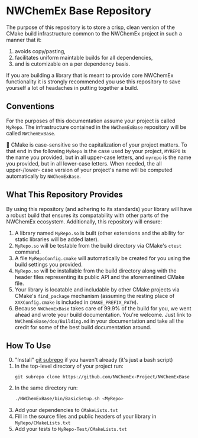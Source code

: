 NWChemEx Base Repository
==============================

The purpose of this repository is to store a crisp, clean version of the CMake
build infrastructure common to the NWChemEx project in such a manner that it:

1. avoids copy/pasting,
2. facilitates uniform maintable builds for all dependencies,
3. and is cutomizable on a per dependency basis.

If you are building a library that is meant to provide core NWChemEx
functionality it is strongly recommended you use this repository to save
yourself a lot of headaches in putting together a build.

Conventions
-----------

For the purposes of this documentation assume your project is called `MyRepo`.
The infrastructure contained in the `NWChemExBase` repository will be called
`NWChemExBase`.

:memo: CMake is case-sensitive so the capitalization of your project matters. To
that end in the following `MyRepo` is the case used by your project, `MYREPO`
is the name you provided, but in all upper-case letters, and `myrepo` is the
name you provided, but in all lower-case letters.  When needed, the all
upper-/lower- case version of your project's name will be computed automatically
by `NWChemExBase`.


What This Repository Provides
-----------------------------

By using this repository (and adhering to its standards) your library will have
a robust build that ensures its compatability with other parts of the NWChemEx
ecosystem.  Additionally, this repository will ensure:

1. A library named `MyRepo.so` is built (other extensions and the ability for
   static libraries will be added later).
2. `MyRepo.so` will be testable from the build directory via CMake's `ctest`
      command.
3. A file `MyRepoConfig.cmake` will automatically be created for you using the
   build settings you provided.
4. `MyRepo.so` will be installable from the build directory along with the
   header files representing its public API and the aforementined CMake file.
5. Your library is locatable and includable by other CMake projects via CMake's
   `find_package` mechanism (assuming the resting place of `XXXConfig.cmake` is
   included in `CMAKE_PREFIX_PATH`).
6. Because `NWChemExBase` takes care of 99.9% of the build for you, we
   went ahead and wrote your build documentation.  You're welcome.  Just link to
   `NWChemExBase/dox/Building.md` in your documentation and take all the credit
   for some of the best build documentation around.

How To Use
-----------

0. "Install" [git subrepo](https://github.com/ingydotnet/git-subrepo) if you
   haven't already (it's just a bash script)
1. In the top-level directory of your project run:
   ```git
   git subrepo clone https://github.com/NWChemEx-Project/NWChemExBase
   ```
2. In the same directory run:
   ```bash
   ./NWChemExBase/bin/BasicSetup.sh <MyRepo>
   ```
3. Add your dependencies to `CMakeLists.txt`
4. Fill in the source files and public headers of your library in
   `MyRepo/CMakeLists.txt`
5. Add your tests to `MyRepo-Test/CMakeLists.txt`
